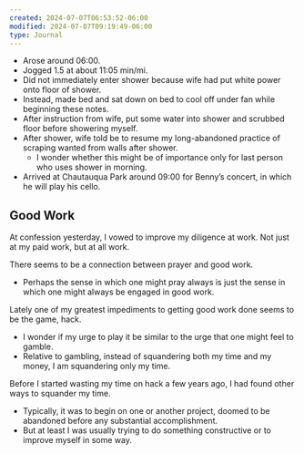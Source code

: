 ```yaml
---
created: 2024-07-07T06:53:52-06:00
modified: 2024-07-07T09:19:49-06:00
type: Journal
---
```


- Arose around 06:00.
- Jogged 1.5 at about 11:05 min/mi.
- Did not immediately enter shower because wife had put white power onto floor of shower.
- Instead, made bed and sat down on bed to cool off under fan while beginning these notes.
- After instruction from wife, put some water into shower and scrubbed floor before showering myself.
- After shower, wife told be to resume my long-abandoned practice of scraping wanted from walls after shower.
  - I wonder whether this might be of importance only for last person who uses shower in morning.
- Arrived at Chautauqua Park around 09:00 for Benny’s concert, in which he will play his cello.

## Good Work

At confession yesterday, I vowed to improve my diligence at work. Not just at my paid work, but at all work.

There seems to be a connection between prayer and good work.

- Perhaps the sense in which one might pray always is just the sense in which one might always be engaged in good work.

Lately one of my greatest impediments to getting good work done seems to be the game, hack.

- I wonder if my urge to play it be similar to the urge that one might feel to gamble.
- Relative to gambling, instead of squandering both my time and my money, I am squandering only my time.

Before I started wasting my time on hack a few years ago, I had found other ways to squander my time.

- Typically, it was to begin on one or another project, doomed to be abandoned before any substantial accomplishment.
- But at least I was usually trying to do something constructive or to improve myself in some way.
